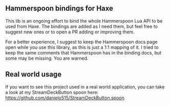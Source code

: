 ## Hammerspoon bindings for Haxe

This lib is an ongoing effort to bind the whole Hammerspoon Lua API to be used from Haxe.
The bindings are added as I need them, but feel free to suggest new ones or to open a PR adding or improving them.

For a better experience, I suggest to keep the Hammerspoon docs page open while you use this library, as this is
just a 1:1 mapping of it.
I tried to keep the same comments that Hammerspoon has in the binding docs, but some may be missing. You are warned.

## Real world usage

If you want to see this project used in a real world application, you can take a look at my StreamDeckButton spoon here:
https://github.com/danielo515/StreamDeckButton.spoon
